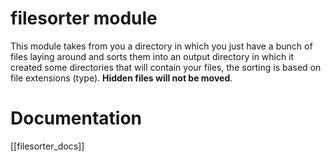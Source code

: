 # filesorter module
This module takes from you a directory in which you just have a bunch of files laying around and sorts them into an output directory in which it created some directories that will contain your files, the sorting is based on file extensions (type). **Hidden files will not be moved**.
# Documentation
[[filesorter_docs]]